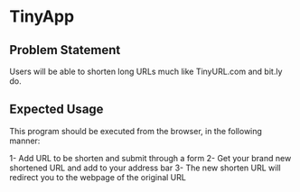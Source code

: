 # TinyApp

## Problem Statement

Users will be able to shorten long URLs much like TinyURL.com and bit.ly do.

## Expected Usage

This program should be executed from the browser, in the following manner:

1- Add URL to be shorten and submit through a form
2- Get your brand new shortened URL and add to your address bar
3- The new shorten URL will redirect you to the webpage of the original URL
